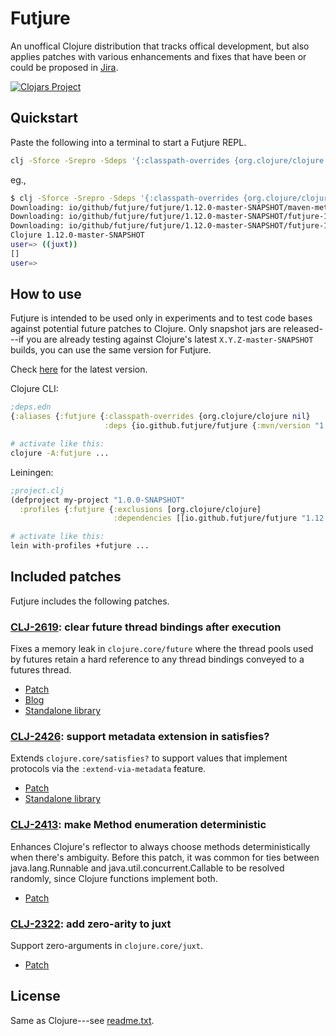 # Futjure

An unoffical Clojure distribution that tracks offical development,
but also applies patches with various enhancements and fixes that
have been or could be proposed in [Jira](https://clojure.atlassian.net/jira/software/c/projects/CLJ/issues).

[![Clojars Project](https://img.shields.io/clojars/v/io.github.futjure/futjure.svg?include_prereleases)](https://clojars.org/io.github.futjure/futjure)

## Quickstart

Paste the following into a terminal to start a Futjure REPL.

```bash
clj -Sforce -Srepro -Sdeps '{:classpath-overrides {org.clojure/clojure "doesnt-exist"} :deps {io.github.futjure/futjure {:mvn/version "1.12.0-master-SNAPSHOT"}} :paths []}'
```

eg.,

```bash
$ clj -Sforce -Srepro -Sdeps '{:classpath-overrides {org.clojure/clojure "doesnt-exist"} :deps {io.github.futjure/futjure {:mvn/version "1.12.0-master-SNAPSHOT"}} :paths []}'
Downloading: io/github/futjure/futjure/1.12.0-master-SNAPSHOT/maven-metadata.xml from clojars
Downloading: io/github/futjure/futjure/1.12.0-master-SNAPSHOT/futjure-1.12.0-master-20221019.033342-3.pom from clojars
Downloading: io/github/futjure/futjure/1.12.0-master-SNAPSHOT/futjure-1.12.0-master-20221019.033342-3.jar from clojars
Clojure 1.12.0-master-SNAPSHOT
user=> ((juxt))
[]
user=>
```

## How to use

Futjure is intended to be used only in experiments and to test code bases against potential future
patches to Clojure. Only snapshot jars are released---if you are already testing against
Clojure's latest `X.Y.Z-master-SNAPSHOT` builds, you can use the same version for Futjure.

Check [here](https://clojars.org/io.github.futjure/futjure) for the latest version.

Clojure CLI:
```clojure
;deps.edn
{:aliases {:futjure {:classpath-overrides {org.clojure/clojure nil}
                     :deps {io.github.futjure/futjure {:mvn/version "1.12.0-master-SNAPSHOT"}}}}}
```

```bash
# activate like this:
clojure -A:futjure ...
```

Leiningen:
```clojure
;project.clj
(defproject my-project "1.0.0-SNAPSHOT"
  :profiles {:futjure {:exclusions [org.clojure/clojure]
                       :dependencies [[io.github.futjure/futjure "1.12.0-master-SNAPSHOT"]]}})
```

```bash
# activate like this:
lein with-profiles +futjure ...
```

## Included patches

Futjure includes the following patches.

### [CLJ-2619](https://clojure.atlassian.net/browse/CLJ-2619): clear future thread bindings after execution

Fixes a memory leak in `clojure.core/future` where the thread pools used by futures
retain a hard reference to any thread bindings conveyed to a futures thread.

- [Patch](https://github.com/futjure/futjure/compare/futjure-master...clj-2619-futures-memory-leak-2)
- [Blog](https://blog.ambrosebs.com/2022/09/11/futures-memory-leak.html)
- [Standalone library](https://frenchy64.github.io/fully-satisfies/latest/io.github.frenchy64.fully-satisfies.clearing-future.html)

### [CLJ-2426](https://clojure.atlassian.net/browse/CLJ-2426): support metadata extension in satisfies?

Extends `clojure.core/satisfies?` to support values that implement protocols via the `:extend-via-metadata` feature.

- [Patch](https://github.com/futjure/futjure/compare/futjure-master...clj-2426-satisfies-via-metadata)
- [Standalone library](https://frenchy64.github.io/fully-satisfies/latest/io.github.frenchy64.fully-satisfies.partially-satisfies.html)

### [CLJ-2413](https://clojure.atlassian.net/browse/CLJ-2413): make Method enumeration deterministic

Enhances Clojure's reflector to always choose methods deterministically when there's ambiguity.
Before this patch, it was common for ties between java.lang.Runnable and java.util.concurrent.Callable to be resolved
randomly, since Clojure functions implement both.

- [Patch](https://github.com/futjure/futjure/compare/futjure-master...clj-2413-deterministic-reflection)

### [CLJ-2322](https://clojure.atlassian.net/browse/CLJ-2322): add zero-arity to juxt

Support zero-arguments in `clojure.core/juxt`.

- [Patch](https://github.com/futjure/futjure/compare/futjure-master...CLJ-2322-juxt-zero-arity)

## License

Same as Clojure---see [readme.txt](readme.txt).
